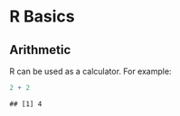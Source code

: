 R Basics
============

Arithmetic 
-----------

R can be used as a calculator. For example:


```r
2 + 2
```

```
## [1] 4
```

